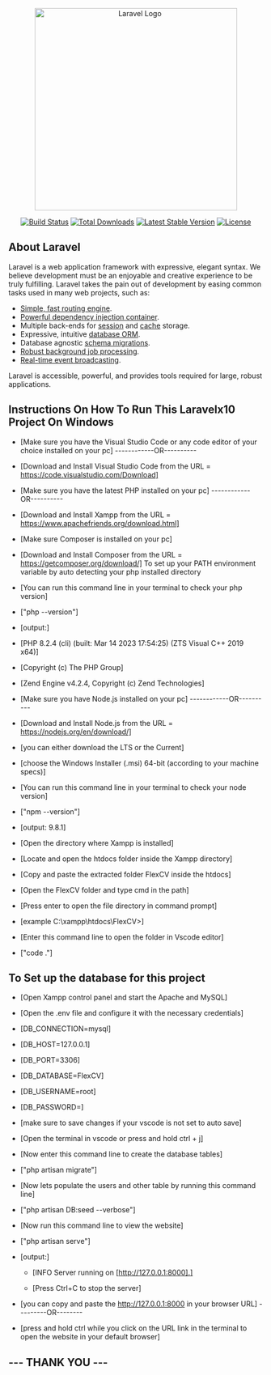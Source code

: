 

<p align="center"><a href="https://laravel.com" target="_blank"><img src="https://raw.githubusercontent.com/laravel/art/master/logo-lockup/5%20SVG/2%20CMYK/1%20Full%20Color/laravel-logolockup-cmyk-red.svg" width="400" alt="Laravel Logo"></a></p>

<p align="center">
<a href="https://github.com/laravel/framework/actions"><img src="https://github.com/laravel/framework/workflows/tests/badge.svg" alt="Build Status"></a>
<a href="https://packagist.org/packages/laravel/framework"><img src="https://img.shields.io/packagist/dt/laravel/framework" alt="Total Downloads"></a>
<a href="https://packagist.org/packages/laravel/framework"><img src="https://img.shields.io/packagist/v/laravel/framework" alt="Latest Stable Version"></a>
<a href="https://packagist.org/packages/laravel/framework"><img src="https://img.shields.io/packagist/l/laravel/framework" alt="License"></a>
</p>

## About Laravel

Laravel is a web application framework with expressive, elegant syntax. We believe development must be an enjoyable and creative experience to be truly fulfilling. Laravel takes the pain out of development by easing common tasks used in many web projects, such as:

- [Simple, fast routing engine](https://laravel.com/docs/routing).
- [Powerful dependency injection container](https://laravel.com/docs/container).
- Multiple back-ends for [session](https://laravel.com/docs/session) and [cache](https://laravel.com/docs/cache) storage.
- Expressive, intuitive [database ORM](https://laravel.com/docs/eloquent).
- Database agnostic [schema migrations](https://laravel.com/docs/migrations).
- [Robust background job processing](https://laravel.com/docs/queues).
- [Real-time event broadcasting](https://laravel.com/docs/broadcasting).

Laravel is accessible, powerful, and provides tools required for large, robust applications.

## Instructions On How To Run This Laravelx10 Project On Windows

- [Make sure you have the Visual Studio Code or any code editor of your choice installed on your pc]
------------OR----------
- [Download and Install Visual Studio Code from the URL = https://code.visualstudio.com/Download]

- [Make sure you have the latest PHP installed on your pc]
------------OR----------
- [Download and Install Xampp from the URL = https://www.apachefriends.org/download.html]

- [Make sure Composer is installed on your pc]
- [Download and Install Composer from the URL = https://getcomposer.org/download/]
To set up your PATH environment variable by auto detecting your php installed directory
- [You can run this command line in your terminal to check your php version]
- ["php --version"]
- [output:]
- [PHP 8.2.4 (cli) (built: Mar 14 2023 17:54:25) (ZTS Visual C++ 2019 x64)]
- [Copyright (c) The PHP Group]
- [Zend Engine v4.2.4, Copyright (c) Zend Technologies]

- [Make sure you have Node.js installed on your pc]
------------OR----------
- [Download and Install Node.js from the URL = https://nodejs.org/en/download/]
- [you can either download the LTS or the Current]
- [choose the Windows Installer (.msi) 64-bit (according to your machine specs)]
- [You can run this command line in your terminal to check your node version]
- ["npm --version"]
- [output: 9.8.1]

- [Open the directory where Xampp is installed]
- [Locate and open the htdocs folder inside the Xampp directory]
- [Copy and paste the extracted folder FlexCV  inside the htdocs]
- [Open the FlexCV folder and type cmd in the path]
- [Press enter to open the file directory in command prompt]
- [example C:\xampp\htdocs\FlexCV>]
-  [Enter this command line to open the folder in Vscode editor]
- ["code ."]

## To Set up the database for this project

- [Open Xampp control panel and start the Apache and MySQL]

- [Open the .env file and configure it with the necessary credentials]
- [DB_CONNECTION=mysql]
- [DB_HOST=127.0.0.1]
- [DB_PORT=3306]
- [DB_DATABASE=FlexCV]
- [DB_USERNAME=root]
- [DB_PASSWORD=]
- [make sure to save changes if your vscode is not set to auto save]

- [Open the terminal in vscode or press and hold ctrl + j]
- [Now enter this command line to create the database tables]
- ["php artisan migrate"]

- [Now lets populate the users and other table by running this command line]
- ["php artisan DB:seed --verbose"]

- [Now run this command line to view the website]
- ["php artisan serve"]
- [output:]
   - [INFO  Server running on [http://127.0.0.1:8000].]  

  - [Press Ctrl+C to stop the server]

- [you can copy and paste the http://127.0.0.1:8000 in your browser URL]
---------OR--------
- [press and hold ctrl while you click on the URL link in the terminal to open the website in your default browser]

##                                           --- THANK YOU ---

